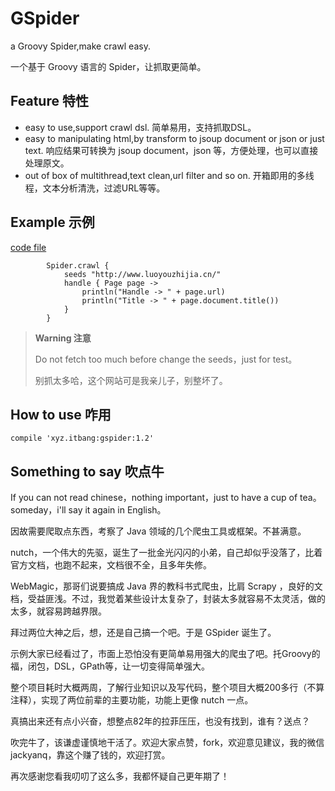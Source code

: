 # GSpider

a Groovy Spider,make crawl easy.

一个基于 Groovy 语言的 Spider，让抓取更简单。

## Feature 特性
- easy to use,support crawl dsl. 简单易用，支持抓取DSL。
- easy to manipulating html,by transform to jsoup document or json or just text. 响应结果可转换为 jsoup document，json 等，方便处理，也可以直接处理原文。
- out of box of multithread,text clean,url filter and so on. 开箱即用的多线程，文本分析清洗，过滤URL等等。

## Example 示例
[code file](https://github.com/yanq/gspider/blob/master/src/main/groovy/example/Simple.groovy)
```
        Spider.crawl {
            seeds "http://www.luoyouzhijia.cn/"
            handle { Page page ->
                println("Handle -> " + page.url)
                println("Title -> " + page.document.title())
            }
        }
```
> **Warning 注意**
> 
> Do not fetch too much before change the seeds，just for test。
> 
> 别抓太多哈，这个网站可是我亲儿子，别整坏了。

## How to use  咋用
```
compile 'xyz.itbang:gspider:1.2'
```

## Something to say 吹点牛
If you can not read chinese，nothing important，just to have a cup of tea。someday，i'll say it again in English。

因故需要爬取点东西，考察了 Java 领域的几个爬虫工具或框架。不甚满意。

nutch，一个伟大的先驱，诞生了一批金光闪闪的小弟，自己却似乎没落了，比着官方文档，也跑不起来，文档很不全，且多年失修。

WebMagic，那哥们说要搞成 Java 界的教科书式爬虫，比肩 Scrapy ，良好的文档，受益匪浅。不过，我觉着某些设计太复杂了，封装太多就容易不太灵活，做的太多，就容易跨越界限。

拜过两位大神之后，想，还是自己搞一个吧。于是 GSpider 诞生了。

示例大家已经看过了，市面上恐怕没有更简单易用强大的爬虫了吧。托Groovy的福，闭包，DSL，GPath等，让一切变得简单强大。

整个项目耗时大概两周，了解行业知识以及写代码，整个项目大概200多行（不算注释），实现了两位前辈的主要功能，功能上更像 nutch 一点。

真搞出来还有点小兴奋，想整点82年的拉菲压压，也没有找到，谁有？送点？

吹完牛了，该谦虚谨慎地干活了。欢迎大家点赞，fork，欢迎意见建议，我的微信 jackyanq，靠这个赚了钱的，欢迎打赏。

再次感谢您看我叨叨了这么多，我都怀疑自己更年期了！

